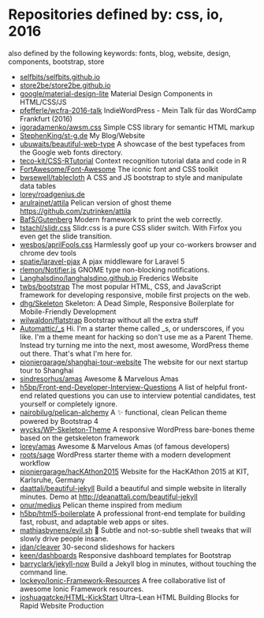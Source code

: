 # Repositories defined by: css, io, 2016

also defined by the following keywords: fonts, blog, website, design, components, bootstrap, store

- [selfbits/selfbits.github.io](https://github.com/selfbits/selfbits.github.io)
- [store2be/store2be.github.io](https://github.com/store2be/store2be.github.io)
- [google/material-design-lite](https://github.com/google/material-design-lite)
  Material Design Components in HTML/CSS/JS
- [pfefferle/wcfra-2016-talk](https://github.com/pfefferle/wcfra-2016-talk)
  IndieWordPress - Mein Talk für das WordCamp Frankfurt (2016)
- [igoradamenko/awsm.css](https://github.com/igoradamenko/awsm.css)
  Simple CSS library for semantic HTML markup
- [StephenKing/st-g.de](https://github.com/StephenKing/st-g.de)
  My Blog/Website
- [ubuwaits/beautiful-web-type](https://github.com/ubuwaits/beautiful-web-type)
  A showcase of the best typefaces from the Google web fonts directory.
- [teco-kit/CSS-RTutorial](https://github.com/teco-kit/CSS-RTutorial)
  Context recognition tutorial data and code in R
- [FortAwesome/Font-Awesome](https://github.com/FortAwesome/Font-Awesome)
  The iconic font and CSS toolkit
- [bwsewell/tablecloth](https://github.com/bwsewell/tablecloth)
  A CSS and JS bootstrap to style and manipulate data tables
- [lorey/roadgenius.de](https://github.com/lorey/roadgenius.de)
- [arulrajnet/attila](https://github.com/arulrajnet/attila)
  Pelican version of ghost theme https://github.com/zutrinken/attila
- [BafS/Gutenberg](https://github.com/BafS/Gutenberg)
  Modern framework to print the web correctly. 
- [tstachl/slidr.css](https://github.com/tstachl/slidr.css)
  Slidr.css is a pure CSS slider switch. With Firfox you even get the slide transition.
- [wesbos/aprilFools.css](https://github.com/wesbos/aprilFools.css)
  Harmlessly goof up your co-workers browser and chrome dev tools
- [spatie/laravel-pjax](https://github.com/spatie/laravel-pjax)
  A pjax middleware for Laravel 5
- [rlemon/Notifier.js](https://github.com/rlemon/Notifier.js)
  GNOME type non-blocking notifications.
- [Langhalsdino/langhalsdino.github.io](https://github.com/Langhalsdino/langhalsdino.github.io)
  Frederics Website
- [twbs/bootstrap](https://github.com/twbs/bootstrap)
  The most popular HTML, CSS, and JavaScript framework for developing responsive, mobile first projects on the web.
- [dhg/Skeleton](https://github.com/dhg/Skeleton)
  Skeleton: A Dead Simple, Responsive Boilerplate for Mobile-Friendly Development
- [wilwaldon/flatstrap](https://github.com/wilwaldon/flatstrap)
  Bootstrap without all the extra stuff
- [Automattic/_s](https://github.com/Automattic/_s)
  Hi. I'm a starter theme called _s, or underscores, if you like. I'm a theme meant for hacking so don't use me as a Parent Theme. Instead try turning me into the next, most awesome, WordPress theme out there. That's what I'm here for.
- [pioniergarage/shanghai-tour-website](https://github.com/pioniergarage/shanghai-tour-website)
  The website for our next startup tour to Shanghai
- [sindresorhus/amas](https://github.com/sindresorhus/amas)
  Awesome & Marvelous Amas
- [h5bp/Front-end-Developer-Interview-Questions](https://github.com/h5bp/Front-end-Developer-Interview-Questions)
  A list of helpful front-end related questions you can use to interview potential candidates, test yourself or completely ignore.
- [nairobilug/pelican-alchemy](https://github.com/nairobilug/pelican-alchemy)
  A :sparkles: functional, clean Pelican theme powered by Bootstrap 4
- [wycks/WP-Skeleton-Theme](https://github.com/wycks/WP-Skeleton-Theme)
  A responsive WordPress bare-bones theme based on the getskeleton framework
- [lorey/amas](https://github.com/lorey/amas)
  Awesome & Marvelous Amas (of famous developers)
- [roots/sage](https://github.com/roots/sage)
  WordPress starter theme with a modern development workflow
- [pioniergarage/hacKAthon2015](https://github.com/pioniergarage/hacKAthon2015)
  Website for the HacKAthon 2015 at KIT, Karlsruhe, Germany
- [daattali/beautiful-jekyll](https://github.com/daattali/beautiful-jekyll)
  Build a beautiful and simple website in literally minutes. Demo at http://deanattali.com/beautiful-jekyll
- [onur/medius](https://github.com/onur/medius)
  Pelican theme inspired from medium
- [h5bp/html5-boilerplate](https://github.com/h5bp/html5-boilerplate)
  A professional front-end template for building fast, robust, and adaptable web apps or sites.
- [mathiasbynens/evil.sh](https://github.com/mathiasbynens/evil.sh)
  :speak_no_evil: Subtle and not-so-subtle shell tweaks that will slowly drive people insane.
- [jdan/cleaver](https://github.com/jdan/cleaver)
  30-second slideshows for hackers
- [keen/dashboards](https://github.com/keen/dashboards)
  Responsive dashboard templates for Bootstrap
- [barryclark/jekyll-now](https://github.com/barryclark/jekyll-now)
  Build a Jekyll blog in minutes, without touching the command line.
- [lockeyo/Ionic-Framework-Resources](https://github.com/lockeyo/Ionic-Framework-Resources)
  A free collaborative list of awesome Ionic Framework resources.
- [joshuagatcke/HTML-KickStart](https://github.com/joshuagatcke/HTML-KickStart)
  Ultra–Lean HTML Building Blocks for Rapid Website Production
